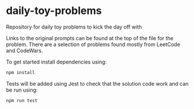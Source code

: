 # daily-toy-problems
Repository for daily toy problems to kick the day off with

Links to the original prompts can be found at the top of the file for the problem.
There are a selection of problems found mostly from LeetCode and CodeWars.

To get started install dependencies using:

```bash
npm install
```

Tests will be added using Jest to check that the solution code work and can be run using:

```bash
npm run test
```